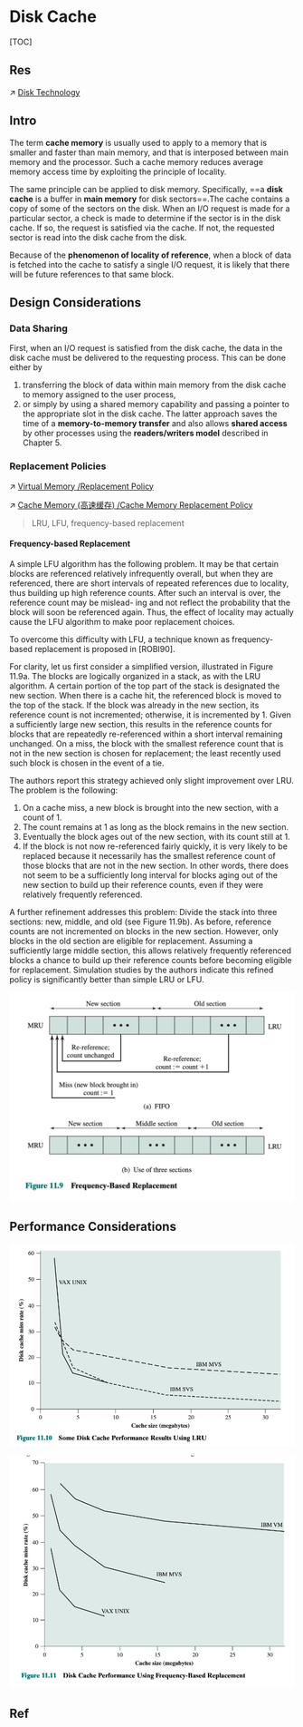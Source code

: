 # Disk Cache

[TOC]



## Res
↗ [Disk Technology](../../IO%20System/Secondary%20(Auxiliary)%20Storage%20Technology/Disk%20Technology.md)



## Intro
The term **cache memory** is usually used to apply to a memory that is smaller and faster than main memory, and that is interposed between main memory and the processor. Such a cache memory reduces average memory access time by exploiting the principle of locality.

The same principle can be applied to disk memory. Specifically, ==a **disk cache** is a buffer in **main memory** for disk sectors==.The cache contains a copy of some of the sectors on the disk. When an I/O request is made for a particular sector, a check is made to determine if the sector is in the disk cache. If so, the request is satisfied via the cache. If not, the requested sector is read into the disk cache from the disk.

Because of the **phenomenon of locality of reference**, when a block of data is fetched into the cache to satisfy a single I/O request, it is likely that there will be future references to that same block.



## Design Considerations
### Data Sharing
First, when an I/O request is satisfied from the disk cache, the data in the disk cache must be delivered to the requesting process. 
This can be done either by 
1. transferring the block of data within main memory from the disk cache to memory assigned to the user process, 
2. or simply by using a shared memory capability and passing a pointer to the appropriate slot in the disk cache. The latter approach saves the time of a **memory-to-memory transfer** and also allows **shared access** by other processes using the **readers/writers model** described in Chapter 5.


### Replacement Policies
↗ [Virtual Memory /Replacement Policy](../../../../Operating%20System%20(Theory)/Memory%20Management%20(Main%20Memory%20+%20Secondary%20Memory%20Resource)/Virtual%20Memory%20(OS%20Software%20Level)/Replacement%20Policy.md)

↗ [Cache Memory (高速缓存) /Cache Memory Replacement Policy](../Main%20Memory/Cache%20Memory%20(高速缓存).md)

> LRU, LFU, frequency-based replacement

#### Frequency-based Replacement
A simple LFU algorithm has the following problem. It may be that certain blocks are referenced relatively infrequently overall, but when they are referenced, there are short intervals of repeated references due to locality, thus building up high reference counts. After such an interval is over, the reference count may be mislead- ing and not reflect the probability that the block will soon be referenced again. Thus, the effect of locality may actually cause the LFU algorithm to make poor replacement choices.

To overcome this difficulty with LFU, a technique known as frequency-based replacement is proposed in [ROBI90].

For clarity, let us first consider a simplified version, illustrated in Figure 11.9a. The blocks are logically organized in a stack, as with the LRU algorithm. A certain portion of the top part of the stack is designated the new section. When there is a cache hit, the referenced block is moved to the top of the stack. If the block was already in the new section, its reference count is not incremented; otherwise, it is incremented by 1. Given a sufficiently large new section, this results in the reference counts for blocks that are repeatedly re-referenced within a short interval remaining unchanged. On a miss, the block with the smallest reference count that is not in the new section is chosen for replacement; the least recently used such block is chosen in the event of a tie.

The authors report this strategy achieved only slight improvement over LRU. The problem is the following:
1. On a cache miss, a new block is brought into the new section, with a count of 1.
2. The count remains at 1 as long as the block remains in the new section.
3. Eventually the block ages out of the new section, with its count still at 1.
4. If the block is not now re-referenced fairly quickly, it is very likely to be replaced because it necessarily has the smallest reference count of those blocks that are not in the new section. In other words, there does not seem to be a sufficiently long interval for blocks aging out of the new section to build up their reference counts, even if they were relatively frequently referenced.

A further refinement addresses this problem: Divide the stack into three sections: new, middle, and old (see Figure 11.9b). As before, reference counts are not incremented on blocks in the new section. However, only blocks in the old section are eligible for replacement. Assuming a sufficiently large middle section, this allows relatively frequently referenced blocks a chance to build up their reference counts before becoming eligible for replacement. Simulation studies by the authors indicate this refined policy is significantly better than simple LRU or LFU.

![](../../../../../../../Assets/Pics/Screenshot%202023-06-08%20at%203.46.01%20PM.png)



## Performance Considerations
![](../../../../../../../Assets/Pics/Screenshot%202023-06-08%20at%203.47.38%20PM.png)

![](../../../../../../../Assets/Pics/Screenshot%202023-06-08%20at%203.47.47%20PM.png)



## Ref


